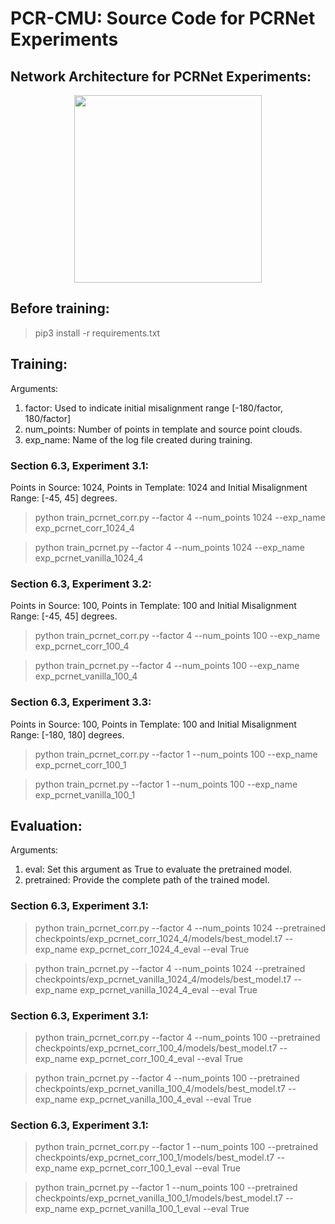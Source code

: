 # PCR-CMU: Source Code for PCRNet Experiments

## Network Architecture for PCRNet Experiments:
<p align="center">
	<img src="https://github.com/tzodge/PCR-CMU/blob/main/PCRNet_Code/images/PCRNet_arch_v2.png" height="300">
</p>

## Before training:
> pip3 install -r requirements.txt

## Training:
Arguments:
1. factor: Used to indicate initial misalignment range [-180/factor, 180/factor]
2. num_points: Number of points in template and source point clouds.
3. exp_name: Name of the log file created during training.


### Section 6.3, Experiment 3.1:
Points in Source: 1024, Points in Template: 1024 and Initial Misalignment Range: [-45, 45] degrees.

>python train_pcrnet_corr.py --factor 4 --num_points 1024 --exp_name exp_pcrnet_corr_1024_4

>python train_pcrnet.py --factor 4 --num_points 1024 --exp_name exp_pcrnet_vanilla_1024_4

### Section 6.3, Experiment 3.2:
Points in Source: 100, Points in Template: 100 and Initial Misalignment Range: [-45, 45] degrees.

>python train_pcrnet_corr.py --factor 4 --num_points 100 --exp_name exp_pcrnet_corr_100_4

>python train_pcrnet.py --factor 4 --num_points 100 --exp_name exp_pcrnet_vanilla_100_4

### Section 6.3, Experiment 3.3:
Points in Source: 100, Points in Template: 100 and Initial Misalignment Range: [-180, 180] degrees.

>python train_pcrnet_corr.py --factor 1 --num_points 100 --exp_name exp_pcrnet_corr_100_1

>python train_pcrnet.py --factor 1 --num_points 100 --exp_name exp_pcrnet_vanilla_100_1


## Evaluation:
Arguments:
1. eval: Set this argument as True to evaluate the pretrained model.
2. pretrained: Provide the complete path of the trained model.

### Section 6.3, Experiment 3.1:
> python train_pcrnet_corr.py --factor 4 --num_points 1024 --pretrained checkpoints/exp_pcrnet_corr_1024_4/models/best_model.t7 --exp_name exp_pcrnet_corr_1024_4_eval --eval True

>python train_pcrnet.py --factor 4 --num_points 1024 --pretrained checkpoints/exp_pcrnet_vanilla_1024_4/models/best_model.t7 --exp_name exp_pcrnet_vanilla_1024_4_eval --eval True

### Section 6.3, Experiment 3.1:
> python train_pcrnet_corr.py --factor 4 --num_points 100 --pretrained checkpoints/exp_pcrnet_corr_100_4/models/best_model.t7 --exp_name exp_pcrnet_corr_100_4_eval --eval True

>python train_pcrnet.py --factor 4 --num_points 100 --pretrained checkpoints/exp_pcrnet_vanilla_100_4/models/best_model.t7 --exp_name exp_pcrnet_vanilla_100_4_eval --eval True

### Section 6.3, Experiment 3.1:
> python train_pcrnet_corr.py --factor 1 --num_points 100 --pretrained checkpoints/exp_pcrnet_corr_100_1/models/best_model.t7 --exp_name exp_pcrnet_corr_100_1_eval --eval True

>python train_pcrnet.py --factor 1 --num_points 100 --pretrained checkpoints/exp_pcrnet_vanilla_100_1/models/best_model.t7 --exp_name exp_pcrnet_vanilla_100_1_eval --eval True